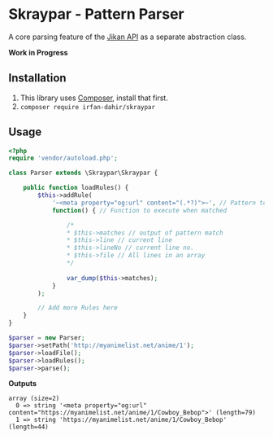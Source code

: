 # Skraypar - Pattern Parser
A core parsing feature of the [Jikan API](https://github.com/jikan-me) as a separate abstraction class.

**Work in Progress**


## Installation
1. This library uses [Composer](https://getcomposer.org), install that first.
2. `composer require irfan-dahir/skraypar`


## Usage
```php
<?php
require 'vendor/autoload.php';

class Parser extends \Skraypar\Skraypar {

	public function loadRules() {
		$this->addRule(
			'~<meta property="og:url" content="(.*?)">~', // Pattern to match
			function() { // Function to execute when matched

				/*
				* $this->matches // output of pattern match
				* $this->line // current line
				* $this->lineNo // current line no.
				* $this->file // All lines in an array
				*/
				
				var_dump($this->matches);
			}
		);

		// Add more Rules here
	}
}

$parser = new Parser;
$parser->setPath('http://myanimelist.net/anime/1');
$parser->loadFile();
$parser->loadRules();
$parser->parse();
```

**Outputs**
```
array (size=2)
  0 => string '<meta property="og:url" content="https://myanimelist.net/anime/1/Cowboy_Bebop">' (length=79)
  1 => string 'https://myanimelist.net/anime/1/Cowboy_Bebop' (length=44)
```